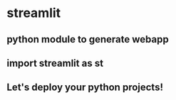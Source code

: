 # streamlit

## python module to generate webapp

## import streamlit as st

## Let's deploy your python projects!
